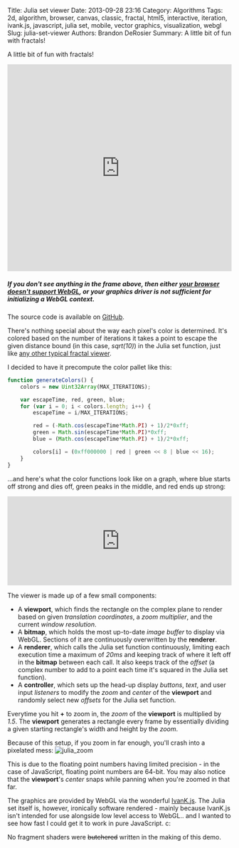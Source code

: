 Title: Julia set viewer
Date: 2013-09-28 23:16
Category: Algorithms
Tags: 2d, algorithm, browser, canvas, classic, fractal, html5, interactive, iteration, ivank.js, javascript, julia set, mobile, vector graphics, visualization, webgl
Slug: julia-set-viewer
Authors: Brandon DeRosier
Summary: A little bit of fun with fractals!

A little bit of fun with fractals! <!--more-->

<iframe src="http://bdero.me/ivank-tests/julia/" width="100%" height="465" frameborder="no"></iframe><h5><strong>If you don't see anything in the frame above, then either <a title="Check if your browser supports WebGL" href="http://get.webgl.org/" target="_blank">your browser doesn't support WebGL</a>, or your graphics driver is not sufficient for initializing a WebGL context.</strong></h5>
The source code is available on <a title="Julia Set viewer source code" href="https://github.com/bdero/ivank-tests/blob/gh-pages/julia/julia.js" target="_blank">GitHub</a>.

There's nothing special about the way each pixel's color is determined. It's colored based on the number of iterations it takes a point to escape the given distance bound (in this case, <em>sqrt(10)</em>) in the Julia set function, just like <a title="How Julia set images are generated" href="http://www.youtube.com/watch?v=2AZYZ-L8m9Q#t=358" target="_blank">any other typical fractal viewer</a>.

I decided to have it precompute the color pallet like this:

```javascript
function generateColors() {
	colors = new Uint32Array(MAX_ITERATIONS);

	var escapeTime, red, green, blue;
	for (var i = 0; i < colors.length; i++) {
		escapeTime = i/MAX_ITERATIONS;

		red = (-Math.cos(escapeTime*Math.PI) + 1)/2*0xff;
		green = Math.sin(escapeTime*Math.PI)*0xff;
		blue = (Math.cos(escapeTime*Math.PI) + 1)/2*0xff;

		colors[i] = (0xff000000 | red | green << 8 | blue << 16);
	}
}
```

...and here's what the color functions look like on a graph, where blue starts off strong and dies off, green peaks in the middle, and red ends up strong:

<iframe src="http://graph.tk/" id="julia-set-viewer_colorgraph" width="100%" height="200" frameborder="no"> </iframe><script>
var graph=document.getElementById("julia-set-viewer_colorgraph");
graph.onload=function() { function g(m){ graph.contentWindow.postMessage(m,"http://graph.tk") };
g("add:(cos(x*pi)+1)/2"); // Blue
g("add:(-cos(x*pi)+1)/2"); // Red
g("add:sin(x*pi)"); // Green
g("scale:9,3");
g("center:0.5,0.5");
}</script>

The viewer is made up of a few small components:
<ul>
	<li>A <strong>viewport</strong>, which finds the rectangle on the complex plane to render based on given <em>translation coordinates</em>, a <em>zoom multiplier</em>, and the current <em>window resolution</em>.</li>
	<li>A <strong>bitmap</strong>, which holds the most up-to-date <em>image buffer</em> to display via WebGL. Sections of it are continuously overwritten by the <strong>renderer</strong>.</li>
	<li>A <strong>renderer</strong>, which calls the Julia set function continuously, limiting each execution time a maximum of <em>20ms</em> and keeping track of where it left off in the <strong>bitmap</strong> between each call. It also keeps track of the <em>offset</em> (a complex number to add to a point each time it's squared in the Julia set function).</li>
	<li>A <strong>controller</strong>, which sets up the head-up display <em>buttons</em>, <em>text</em>, and user input <em>listeners</em> to modify the <em>zoom</em> and <em>center</em> of the <strong>viewport</strong> and randomly select new <em>offsets</em> for the Julia set function.</li>
</ul>

Everytime you hit <strong>+</strong> to zoom in, the <em>zoom</em> of the <strong>viewport</strong> is multiplied by <em>1.5</em>. The <strong>viewport</strong> generates a rectangle every frame by essentially dividing a given starting rectangle's width and height by the <em>zoom</em>.

Because of this setup, if you zoom in far enough, you'll crash into a pixelated mess:
<img class="aligncenter" alt="julia_zoom" src="{filename}/images/julia_zoom.gif" />

This is due to the floating point numbers having limited precision - in the case of JavaScript, floating point numbers are 64-bit. You may also notice that the <strong>viewport</strong>'s <em>center</em> snaps while panning when you're zoomed in that far.

The graphics are provided by WebGL via the wonderful <a href="http://lib.ivank.net/" title="IvanK Lib" target="_blank">IvanK.js</a>. The Julia set itself is, however, ironically software rendered - mainly because IvanK.js isn't intended for use alongside low level access to WebGL.. and I wanted to see how fast I could get it to work in pure JavaScript. c:

No fragment shaders were <del>butchered</del> written in the making of this demo.
